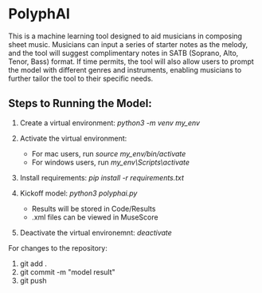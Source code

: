 # PolyphAI

This is a machine learning tool designed to aid musicians in composing sheet music. Musicians can input a series of starter notes as the melody, and the tool will suggest complimentary notes in SATB (Soprano, Alto, Tenor, Bass) format. If time permits, the tool will also allow users to prompt the model with different genres and instruments, enabling musicians to further tailor the tool to their specific needs.

## Steps to Running the Model:
1. Create a virtual environment: _python3 -m venv my_env_

2. Activate the virtual environment:
   - For mac users, run _source my_env/bin/activate_
   - For windows users, run _my_env\Scripts\activate_

3. Install requirements: _pip install -r requirements.txt_

4. Kickoff model: _python3 polyphai.py_
   - Results will be stored in Code/Results
   - .xml files can be viewed in MuseScore

5. Deactivate the virtual environemnt: _deactivate_


For changes to the repository:
1. git add .
2. git commit -m "model result"
3. git push
